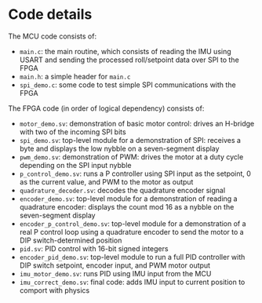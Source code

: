 # Code details
The MCU code consists of:

  * `main.c`: the main routine, which consists of reading the IMU using USART and sending the processed roll/setpoint data over SPI to the FPGA
  * `main.h`: a simple header for `main.c`
  * `spi_demo.c`: some code to test simple SPI communications with the FPGA

The FPGA code (in order of logical dependency) consists of:

  * `motor_demo.sv`: demonstration of basic motor control: drives an H-bridge with two of the incoming SPI bits
  * `spi_demo.sv`: top-level module for a demonstration of SPI: receives a byte and displays the low nybble on a seven-segment display
  * `pwm_demo.sv`: demonstration of PWM: drives the motor at a duty cycle depending on the SPI input nybble
  * `p_control_demo.sv`: runs a P controller using SPI input as the setpoint, 0 as the current value, and PWM to the motor as output
  * `quadrature_decoder.sv`: decodes the quadrature encoder signal
  * `encoder_demo.sv`: top-level module for a demonstration of reading a quadrature encoder: displays the count mod 16 as a nybble on the seven-segment display
  * `encoder_p_control_demo.sv`: top-level module for a demonstration of a real P control loop using a quadrature encoder to send the motor to a DIP switch-determined position
  * `pid.sv`: PID control with 16-bit signed integers
  * `encoder_pid_demo.sv`: top-level module to run a full PID controller with DIP switch setpoint, encoder input, and PWM motor output
  * `imu_motor_demo.sv`: runs PID using IMU input from the MCU
  * `imu_correct_demo.sv`: final code: adds IMU input to current position to comport with physics
